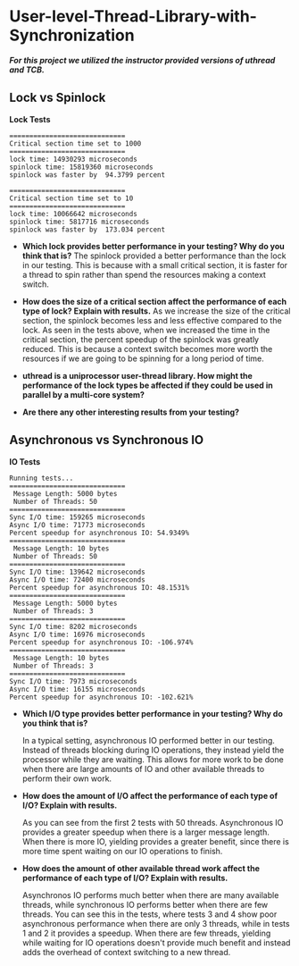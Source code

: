 # User-level-Thread-Library-with-Synchronization

***For this project we utilized the instructor provided versions of uthread and TCB.***

## Lock vs Spinlock

**Lock Tests**
```
=============================
Critical section time set to 1000
=============================
lock time: 14930293 microseconds
spinlock time: 15819360 microseconds
spinlock was faster by  94.3799 percent

=============================
Critical section time set to 10
=============================
lock time: 10066642 microseconds
spinlock time: 5817716 microseconds
spinlock was faster by  173.034 percent
```

- **Which lock provides better performance in your testing? Why do you think that is?**
 The spinlock provided a better performance than the lock in our testing. This is because with a small critical section, it is faster for a thread to spin rather than spend the resources making a context switch.

- **How does the size of a critical section affect the performance of each type of lock? Explain with results.**
  As we increase the size of the critical section, the spinlock becomes less and less effective compared to the lock. As seen in the tests above, when we increased the time in the critical section, the percent speedup of the spinlock was greatly reduced. This is because a context switch becomes more worth the resources if we are going to be spinning for a long period of time.

- **uthread is a uniprocessor user-thread library. How might the performance of the lock types be affected if they could be used in parallel by a multi-core system?**  

- **Are there any other interesting results from your testing?**  

## Asynchronous vs Synchronous IO

**IO Tests**
```
Running tests...
=============================
 Message Length: 5000 bytes
 Number of Threads: 50
=============================
Sync I/O time: 159265 microseconds
Async I/O time: 71773 microseconds
Percent speedup for asynchronous IO: 54.9349%
=============================
 Message Length: 10 bytes
 Number of Threads: 50
=============================
Sync I/O time: 139642 microseconds
Async I/O time: 72400 microseconds
Percent speedup for asynchronous IO: 48.1531%
=============================
 Message Length: 5000 bytes
 Number of Threads: 3
=============================
Sync I/O time: 8202 microseconds
Async I/O time: 16976 microseconds
Percent speedup for asynchronous IO: -106.974%
=============================
 Message Length: 10 bytes
 Number of Threads: 3
=============================
Sync I/O time: 7973 microseconds
Async I/O time: 16155 microseconds
Percent speedup for asynchronous IO: -102.621%

```

- **Which I/O type provides better performance in your testing? Why do you think that is?**  

  In a typical setting, asynchronous IO performed better in our testing. Instead of threads blocking during IO operations, they instead yield the processor while they are waiting. This allows for more work to be done when there are large amounts of IO and other available threads to perform their own work.

- **How does the amount of I/O affect the performance of each type of I/O? Explain with results.**  

  As you can see from the first 2 tests with 50 threads. Asynchronous IO provides a greater speedup when there is a larger message length. When there is more IO, yielding provides a greater benefit, since there is more time spent waiting on our IO operations to finish.

- **How does the amount of other available thread work affect the performance of each type of I/O? Explain with results.**  

  Asynchronos IO performs much better when there are many available threads, while synchronous IO performs better when there are few threads. You can see this in the tests, where tests 3 and 4 show poor asynchronous performance when there are only 3 threads, while in tests 1 and 2 it provides a speedup. When there are few threads, yielding while waiting for IO operations doesn't provide much benefit and instead adds the overhead of context switching to a new thread.

